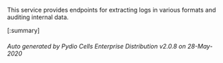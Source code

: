 






This service provides endpoints for extracting logs in various formats and auditing internal data.

[:summary]

###### Auto generated by Pydio Cells Enterprise Distribution v2.0.8 on 28-May-2020
